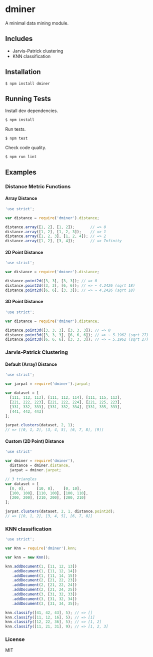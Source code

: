 # dminer

A minimal data mining module.

## Includes

 * Jarvis-Patrick clustering
 * KNN classification

## Installation

```Shell
$ npm install dminer
```

## Running Tests

Install dev dependencies.
```Shell
$ npm install
```

Run tests.
```Shell
$ npm test
```

Check code quality.
```Shell
$ npm run lint
```

## Examples

### Distance Metric Functions

#### Array Distance

```JavaScript
'use strict';

var distance = require('dminer').distance;

distance.array([1, 2], [1, 2]);       // => 0
distance.array([1, 2], [1, 2, 3]);    // => 1
distance.array([1, 2, 3], [1, 2, 4]); // => 2
distance.array([1, 2], [3, 4]);       // => Infinity
```

#### 2D Point Distance

```JavaScript
'use strict';

var distance = require('dminer').distance;

distance.point2d([3, 3], [3, 3]); // => 0
distance.point2d([3, 3], [6, 6]); // => ~ 4.2426 (sqrt 18)
distance.point2d([6, 6], [3, 3]); // => ~ 4.2426 (sqrt 18)
```

#### 3D Point Distance

```JavaScript
'use strict';

var distance = require('dminer').distance;

distance.point3d([3, 3, 3], [3, 3, 3]); // => 0
distance.point3d([3, 3, 3], [6, 6, 6]); // => ~ 5.1962 (sqrt 27)
distance.point3d([6, 6, 6], [3, 3, 3]); // => ~ 5.1962 (sqrt 27)
```

### Jarvis-Patrick Clustering

#### Default (Array) Distance

```JavaScript
'use strict';

var jarpat = require('dminer').jarpat;

var dataset = [
  [111, 112, 113], [111, 112, 114], [111, 115, 113],
  [221, 222, 223], [221, 222, 224], [221, 225, 223],
  [331, 332, 333], [331, 332, 334], [331, 335, 333],
  [441, 442, 443]
];

jarpat.clusters(dataset, 2, 1);
// => [[0, 1, 2], [3, 4, 5], [6, 7, 8], [9]]
```

#### Custom (2D Point) Distance

```JavaScript
'use strict'

var dminer = require('dminer'),
  distance = dminer.distance,
  jarpat = dminer.jarpat;

// 3 triangles
var dataset = [
  [0, 0],     [10, 0],    [0, 10],
  [100, 100], [110, 100], [100, 110],
  [200, 200], [210, 200], [200, 210]
];

jarpat.clusters(dataset, 2, 1, distance.point2d);
// => [[0, 1, 2], [3, 4, 5], [6, 7, 8]]
```

### KNN classification

```JavaScript
'use strict';

var Knn = require('dminer').knn;

var knn = new Knn();

knn.addDocument(1, [11, 12, 13])
   .addDocument(1, [11, 12, 14])
   .addDocument(1, [11, 14, 15])
   .addDocument(2, [21, 22, 23])
   .addDocument(2, [21, 22, 24])
   .addDocument(2, [21, 24, 25])
   .addDocument(3, [31, 32, 33])
   .addDocument(3, [31, 32, 34])
   .addDocument(3, [31, 34, 35]);

knn.classify([41, 42, 43], 5); // => []
knn.classify([11, 12, 16], 5); // => [1]
knn.classify([12, 22, 36], 5); // => [1, 2]
knn.classify([11, 21, 31], 9); // => [1, 2, 3]
```

### License

MIT
